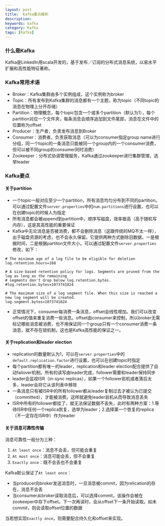 ```yaml
---
layout: post
title:  Kafka要点解析
description:
keywords: kafka
category: Kafka
tags: [Kafka]
---
```


### 什么是Kafka

Kafka是LinkedIn用scala开发的，基于发布／订阅的分布式消息系统，以易水平扩展和高性能特征著称。

### Kafka常用术语

* Broker：Kafka集群由多个实例组成，这个实例称为broker
* Topic：所有发布到Kafka集群的消息都有一个主题，称为topic（不同topic的消息在物理上分开存储）
* Partition：物理概念，每个topic包含一个或多个partition（默认为1），每个partition对应一个文件夹，每条消息会顺序追加到文件尾部，消息在文件中的位置称为offset
* Producer：生产者，负责发布消息到Broker
* Consumer：消费者，负责获取消息（可以为consumer指定group name进行分组，同一个topic的一条消息只能被同一个group内的一个consumer消费，但可以被不同group的consumer同时消费）
* Zookeeper：分布式协调管理服务，Kafka通过zookeeper进行集群管理，选举leader

<!-- more -->

### Kafka要点

#### 关于partition

* 一个topic一般对应至少一个partition，所有消息均匀分布到不同的partition。可以通过配置文件`server.properties`中的`num.partitions`进行设置，也可以在创建topic的时候人为指定
* 所有消息都会被append到partition中，顺序写磁盘，效率极高（高于随机写内存），这是其高性能的重要保证
* Kafka中无论消息是否被消费，都不会删除消息（这跟传统的MQ不太一样），出于磁盘资源的考虑，也不会永久保留。它提供两种方式删除旧数据，一是根据时间，二是根据partiton文件大小。可以通过配置文件`server.properties`修改，如下：

```properties
# The minimum age of a log file to be eligible for deletion
log.retention.hours=168

# A size-based retention policy for logs. Segments are pruned from the log as long as the remaining
# segments don't drop below log.retention.bytes.
#log.retention.bytes=1073741824

# The maximum size of a log segment file. When this size is reached a new log segment will be created.
log.segment.bytes=1073741824
```
* 正常情况下，consumer每消费一条消息，offset会线性增加。我们可以改变offset的值来重复消费一些消息。offset由consumer来控制，所以broker无需标记哪些消息被消费，也不用保证同一个group只有一个consumer消费一条消息，就不存在锁机制，这也是Kafka高性能的保证之一。

#### 关于replication和leader election

* replication的数量默认为1，可以在`server.properties`中的`default.replication.factor`进行设置，也可以在创建topic时指定
* 每个partition都有唯一的leader，replication和leader election配合提供了自动failover机制。所有的读写由leader完成，follower需要和leader保持同步
* leader会监视ISR（in-sync replicas），如果一个follower宕机或者落后太多，leader会将它从该列表中移除
* 一条消息只有被ISR中的所有follower都从leader复制过去才被认为已提交（committed），才能被消费。这样就避免leader宕机从而导致消息丢失
* ISR中所有的follower都挂了，就无法保证数据不丢失，此时有两种方案：1.等待ISR中任何一个replica恢复，选举为leader；2.选择第一个恢复的replica（不一定存在ISR中）作为leader

#### 关于消息可靠性传输

消息可靠性一般分为三种：

1. `At least once`：消息不会丢，但可能会重复
2. `At most once`：消息可能会丢，但不会重复
3. `Exactly once`：既不会丢也不会重复

Kafka默认保证了`At least once`：

* 当producer向broker发送消息时，一旦消息被commit，因为relication的存在，消息不会丢
* 当consumer从broker读取消息后，可以选择commit，该操作会被在zookeeper中存下offset。下一次再读时，会从offset下一条开始读取。如未commit，则会读取offset位置的数据

当若想实现`Exactly once`，则需要配合持久化和offset来实现。
